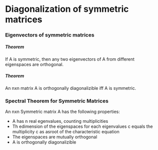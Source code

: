 # Diagonalization of symmetric matrices

### Eigenvectors of symmetric matrices

##### Theorem

If A is symmetric, then any two eigenvectors of A from different eigenspaces are orthogonal.

##### Theorem

An nxn matrix A is orthogonally diagonalizible iff A is symmetric.

### Spectral Theorem for Symmetric Matrices

An nxn Symmetric matrix A has the following properties:
  - A has n real egenvalues, counting multiplicities
  - Th edimension of the eigenspaces for each eigenvalues c equals the multiplicity c as asroot of the characteristic equation
  - The eigenspaces are mutually orthogonal
  - A is orthogonally diagonalizible
